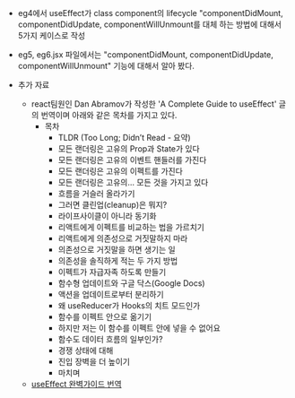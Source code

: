 * eg4에서 useEffect가 class component의 lifecycle "componentDidMount, componentDidUpdate, componentWillUnmount를 대체 하는 방법에 대해서
5가지 케이스로 작성

* eg5, eg6.jsx 파일에서는 "componentDidMount, componentDidUpdate, componentWillUnmount" 기능에 대해서 알아 봤다.

* 추가 자료
  * react팀원인 Dan Abramov가 작성한 'A Complete Guide to useEffect' 글의 번역이며 아래와 같은 목차를 가지고 있다.
    * 목차
      * TLDR (Too Long; Didn’t Read - 요약)
      * 모든 랜더링은 고유의 Prop과 State가 있다
      * 모든 랜더링은 고유의 이벤트 핸들러를 가진다
      * 모든 랜더링은 고유의 이펙트를 가진다
      * 모든 랜더링은 고유의… 모든 것을 가지고 있다
      * 흐름을 거슬러 올라가기
      * 그러면 클린업(cleanup)은 뭐지?
      * 라이프사이클이 아니라 동기화
      * 리액트에게 이펙트를 비교하는 법을 가르치기
      * 리액트에게 의존성으로 거짓말하지 마라
      * 의존성으로 거짓말을 하면 생기는 일
      * 의존성을 솔직하게 적는 두 가지 방법
      * 이펙트가 자급자족 하도록 만들기
      * 함수형 업데이트와 구글 닥스(Google Docs)
      * 액션을 업데이트로부터 분리하기
      * 왜 useReducer가 Hooks의 치트 모드인가
      * 함수를 이펙트 안으로 옮기기
      * 하지만 저는 이 함수를 이펙트 안에 넣을 수 없어요
      * 함수도 데이터 흐름의 일부인가?
      * 경쟁 상태에 대해
      * 진입 장벽을 더 높이기
      * 마치며
  * [useEffect 완벽가이드 번역](https://rinae.dev/posts/a-complete-guide-to-useeffect-ko)
